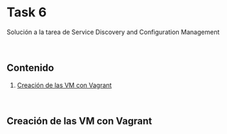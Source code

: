 # **Task 6**

Solución a la tarea de Service Discovery and Configuration Management

<br/>

## Contenido
1. [Creación de las VM con Vagrant](#vagrant)

<div id='vagrant'/>

<br/>

## Creación de las VM con Vagrant



</div>